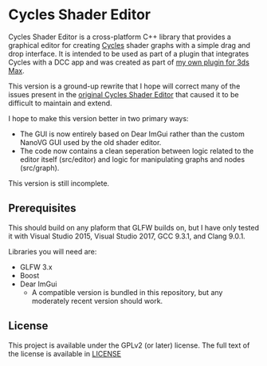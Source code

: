 # Cycles Shader Editor

Cycles Shader Editor is a cross-platform C++ library that provides a graphical editor for creating [Cycles](https://www.cycles-renderer.org/) shader graphs with a simple drag and drop interface. It is intended to be used as part of a plugin that integrates Cycles with a DCC app and was created as part of [my own plugin for 3ds Max](https://cyclesformax.net/).

This version is a ground-up rewrite that I hope will correct many of the issues present in the [original Cycles Shader Editor](https://github.com/jlwitthuhn/cycles-shader-editor) that caused it to be difficult to maintain and extend.

I hope to make this version better in two primary ways:
* The GUI is now entirely based on Dear ImGui rather than the custom NanoVG GUI used by the old shader editor.
* The code now contains a clean seperation between logic related to the editor itself (src/editor) and logic for manipulating graphs and nodes (src/graph).

This version is still incomplete.

## Prerequisites

This should build on any plaform that GLFW builds on, but I have only tested it with Visual Studio 2015, Visual Studio 2017, GCC 9.3.1, and Clang 9.0.1.

Libraries you will need are:
- GLFW 3.x
- Boost
- Dear ImGui
  - A compatible version is bundled in this repository, but any moderately recent version should work.


## License

This project is available under the GPLv2 (or later) license. The full text of the license is available in [LICENSE](LICENSE)
